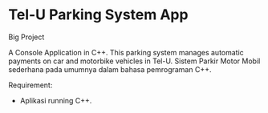 # Tel-U Parking System App

Big Project

A Console Application in C++. This parking system manages automatic payments on car and motorbike vehicles in Tel-U. Sistem Parkir Motor Mobil sederhana pada umumnya dalam bahasa pemrograman C++.

Requirement:
- Aplikasi running C++.
